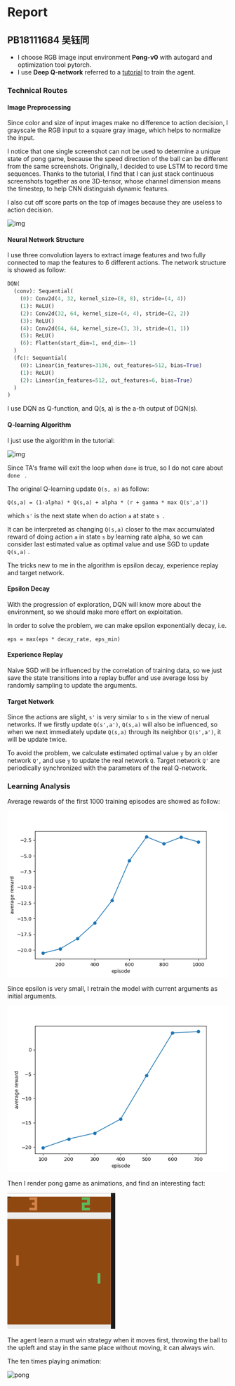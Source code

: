 # Report

## PB18111684 吴钰同

- I choose RGB image input environment **Pong-v0** with autogard and optimization tool pytorch.
- I use **Deep Q-network** referred to a [tutorial](https://towardsdatascience.com/deep-q-network-dqn-i-bce08bdf2af) to train the agent.

### Technical Routes

#### Image Preprocessing

Since color and size of input images make no difference to action decision, I grayscale the RGB input to a square gray image, which helps to normalize the input.

I notice that one single screenshot can not be used to determine a unique state of pong game, because the speed direction of the ball can be different from the same screenshots. Originally, I decided to use LSTM to record time sequences. Thanks to the tutorial, I find that I can just stack continuous screenshots together as one 3D-tensor, whose channel dimension means the timestep, to help CNN distinguish dynamic features.

I also cut off score parts on the top of images because they are useless to action decision.

![img](https://miro.medium.com/max/1050/1*bBMPOx6VcVkyYCjVk2Ss0w.png)

#### Neural Network Structure

I use three convolution layers to extract image features and two fully connected to map the features to 6 different actions. The network structure is showed as follow:

```python
DQN(
  (conv): Sequential(
    (0): Conv2d(4, 32, kernel_size=(8, 8), stride=(4, 4))
    (1): ReLU()
    (2): Conv2d(32, 64, kernel_size=(4, 4), stride=(2, 2))
    (3): ReLU()
    (4): Conv2d(64, 64, kernel_size=(3, 3), stride=(1, 1))
    (5): ReLU()
    (6): Flatten(start_dim=1, end_dim=-1)
  )
  (fc): Sequential(
    (0): Linear(in_features=3136, out_features=512, bias=True)
    (1): ReLU()
    (2): Linear(in_features=512, out_features=6, bias=True)
  )
)
```

I use DQN as Q-function, and Q(s, a) is the a-th output of DQN(s).

#### Q-learning Algorithm

I just use the algorithm in the tutorial:

![img](https://miro.medium.com/max/1050/1*lSMJQIIYY7pEeC-fTSHf3Q.png)

Since TA's frame will exit the loop when `done` is true, so I do not care about `done ` .

The original Q-learning update `Q(s, a)` as follow:

```
Q(s,a) = (1-alpha) * Q(s,a) + alpha * (r + gamma * max Q(s',a'))
```

which `s'` is the next state when do action `a` at state `s `.

It can be interpreted as changing `Q(s,a)` closer to the max accumulated reward of doing action `a` in state `s` by learning rate alpha, so we can consider last estimated value as optimal value and use SGD to update `Q(s,a)` .

The tricks new to me in the algorithm is epsilon decay, experience replay and target network.

#### Epsilon Decay

With the progression of exploration, DQN will know more about the environment, so we should make more effort on exploitation.

In order to solve the problem, we can make epsilon exponentially decay, i.e.

```
eps = max(eps * decay_rate, eps_min)
```

#### Experience Replay

Naive SGD will be influenced by the correlation of training data, so we just save the state transitions into a replay buffer and use average loss by randomly sampling to update the arguments.

#### Target Network

Since the actions are slight, `s'` is very similar to `s` in the view of nerual networks. If we firstly update `Q(s',a')`, `Q(s,a)` will also be influenced, so when we next immediately update `Q(s,a)` through its neighbor `Q(s',a')`, it will be update twice.

To avoid the problem, we calculate estimated optimal value `y` by an older network `Q'`, and use `y` to update the real network `Q`.  Target network `Q'` are periodically synchronized with the parameters of the real Q-network. 

### Learning Analysis

Average rewards of the first 1000 training episodes are showed as follow:

![reward_1000](./asserts/reward_1000.png)

Since epsilon is very small, I retrain the model with current arguments as initial arguments.

![reward_1700](./asserts/reward_1700.png)

Then I render pong game as animations, and find an interesting fact:

![pong_2](./asserts/pong_2.gif)

The agent learn a must win strategy when it moves first, throwing the ball to the upleft and stay in the same place without moving, it can always win.

The ten times playing animation:

![pong](E:\homework\USTC-2021-Fall-HW\机器学习\RL\RL-Gym-Pong\src\alg\PB18111684\asserts\pong.gif)